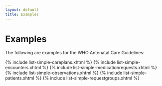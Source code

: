 ```yaml
---
layout: default
title: Examples
---
```


# Examples

The following are examples for the WHO Antenatal Care Guidelines:

{% include list-simple-careplans.xhtml %}
{% include list-simple-encounters.xhtml %}
{% include list-simple-medicationrequests.xhtml %}
{% include list-simple-observations.xhtml %}
{% include list-simple-patients.xhtml %}
{% include list-simple-requestgroups.xhtml %}

